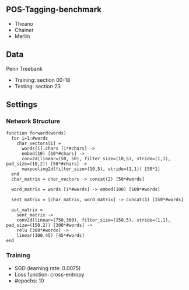 ## POS-Tagging-benchmark
- Theano
- Chainer
- Merlin

## Data
Penn Treebank
- Training: section 00-18
- Testing: section 23

## Settings

### Network Structure
```
function forward(words)
  for i=1:#words
    char_vectors[i] =
      words[i].chars [1*#chars] ->
      embed(10) [10*#chars] ->
      conv2d(linear=(50, 50), filter_size=(10,5), stride=(1,1), pad_size=(10,2)) [50*#chars] ->
      maxpooling2d(filter_size=(10,5), stride=(1,1)) [50*1]
  end
  char_matrix = char_vectors -> concat(2) [50*#words]
  
  word_matrix = words [1*#words] -> embed(100) [100*#words]
  
  sent_matrix = [char_matrix, word_matrix] -> concat(1) [150*#words]
  
  out_matrix =
    sent_matrix ->
    conv2d(linear=(750,300), filter_size=(150,5), stride=(1,1), pad_size=(150,2)) [300*#words] ->
    relu [300*#words] ->
    linear(300,45) [45*#words]
end
```

### Training
- SGD (learning rate: 0.0075)
- Loss function: cross-entropy
- #epochs: 10
